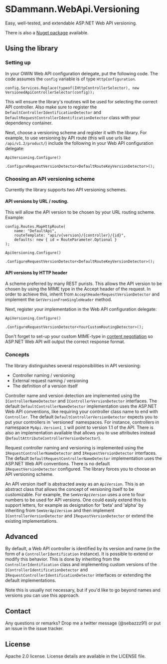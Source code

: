 # SDammann.WebApi.Versioning


Easy, well-tested, and extendable ASP.NET Web API versioning.

There is also a [Nuget package](https://nuget.org/packages/SDammann.WebApi.Versioning) available.

## Using the library
### Setting up
In your OWIN Web API configuration delegate, put the following code. The code assumes the `config` variable is of type `HttpConfiguration`.

    config.Services.Replace(typeof(IHttpControllerSelector), new VersionedApiControllerSelector(config));

This will ensure the library's routines will be used for selecting the correct API controller. Also make sure to register the `DefaultControllerIdentificationDetector` and `DefaultRequestControllerIdentificationDetector` class with your dependency container.

Next, choose a versioning scheme and register it with the library. For example, to use versioning by API route (this will use urls like `/api/v1.2/product/`) include the following in your Web API configuration delegate:

    ApiVersioning.Configure()
                 .ConfigureRequestVersionDetector<DefaultRouteKeyVersionDetector>();

### Choosing an API versioning scheme
Currently the library supports two API versioning schemes.

#### API versions by URL / routing. 
This will allow the API version to be chosen by your URL routing scheme. Example:

	config.Routes.MapHttpRoute(
		name: "DefaultApi",
		routeTemplate: "api/v{version}/{controller}/{id}",
		defaults: new { id = RouteParameter.Optional }
	);

    ApiVersioning.Configure()
                 .ConfigureRequestVersionDetector<DefaultRouteKeyVersionDetector>();

#### API versions by HTTP header
A scheme preferred by many REST purists. This allows the API version to be chosen by using the MIME type in the Accept header of the request. In order to achieve this, inherit from `AcceptHeaderRequestVersionDetector` and implement the `GetVersionFromSingleHeader` method.

Next, register your implementation in the Web API configuration delegate:

    ApiVersioning.Configure()
                 .ConfigureRequestVersionDetector<YourCustomRoutingDetector>();

Don't forget to set-up your custom MIME-type in [content negotiation](http://www.asp.net/web-api/overview/formats-and-model-binding/content-negotiation) so ASP.NET Web API will output the correct response format.

### Concepts
The library distinguishes several responsibilities in API versioning:

- Controller naming / versioning
- External request naming / versioning
- The definition of a version itself

Controller name and version detection are implemented using the `IControllerNameDetector` and `IControllerVersionDetector` interfaces. The default `DefaultControllerNameDetector` implementation uses the ASP.NET Web API conventions, like requiring your controller class name to end with `Controller`. The default `DefaultControllerVersionDetector` expects you to put your controllers in 'versioned' namespaces. For instance, controllers in namespace `MyApi.Version1_1` will point to version 1.1 of the API. There is also an implementation available that allows you to use attributes instead (`DefaultAttributeControllerVersionDetector`).

Request controller naming and versioning is implemented using the `IRequestControllerNameDetector` and `IRequestVersionDetector` interfaces. The default `DefaultRequestControllerNameDetector` implementation uses the ASP.NET Web API conventions. There is no default `IRequestVersionDetector` configured. The library forces you to choose an API versioning scheme. 

An API version itself is abstracted away as an `ApiVersion`. This is an abstract class that allows the concept of versioning itself to be customizable. For example, the `SemVerApiVersion` uses a one to four numbers to be used for API versions. One could easily extend this to support letters, for example as designation for 'beta' and 'alpha' by inheriting from `SemVerApiVersion` and then implement `IControllerVersionDetector` and `IRequestVersionDetector` or extend the existing implementations.

## Advanced
By default, a Web API controller is identified by its version and name (in the form of a `ControllerIdentification` instance). It is possible to extend or modify this behavior. This is done by inheriting from the `ControllerIdentification` class and implementing custom versions of the `IControllerIdentificationDetector` and `IRequestControllerIdentificationDetector` interfaces or extending the default implementations. 

Note this is usually not necessary, but if you'd like to go beyond names and versions you can use this approach.

## Contact
Any questions or remarks? Drop me a twitter message (@sebazzz91) or put an issue in the issue tracker.

	
License
-----------------------------------------
Apache 2.0 license. License details are available in the LICENSE file.


